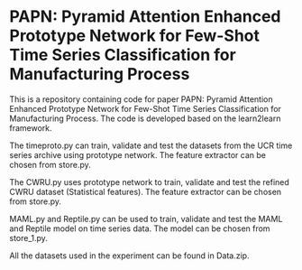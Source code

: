 # PAPN: Pyramid Attention Enhanced Prototype Network for Few-Shot Time Series Classification for Manufacturing Process
This is a repository containing code for paper PAPN: Pyramid Attention Enhanced Prototype Network for Few-Shot Time Series Classification for Manufacturing Process.
The code is developed based on the learn2learn framework.

The timeproto.py can train, validate and test the datasets from the UCR time series archive using prototype network.
The feature extractor can be chosen from store.py.

The CWRU.py uses prototype network to train, validate and test the refined CWRU dataset (Statistical features).
The feature extractor can be chosen from store.py.

MAML.py and Reptile.py can be used to train, validate and test the MAML and Reptile model on time series data.
The model can be chosen from store_1.py.

All the datasets used in the experiment can be found in Data.zip.
